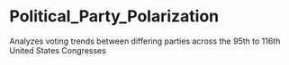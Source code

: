 # Political_Party_Polarization
Analyzes voting trends between differing parties across the 95th to 116th United States Congresses
